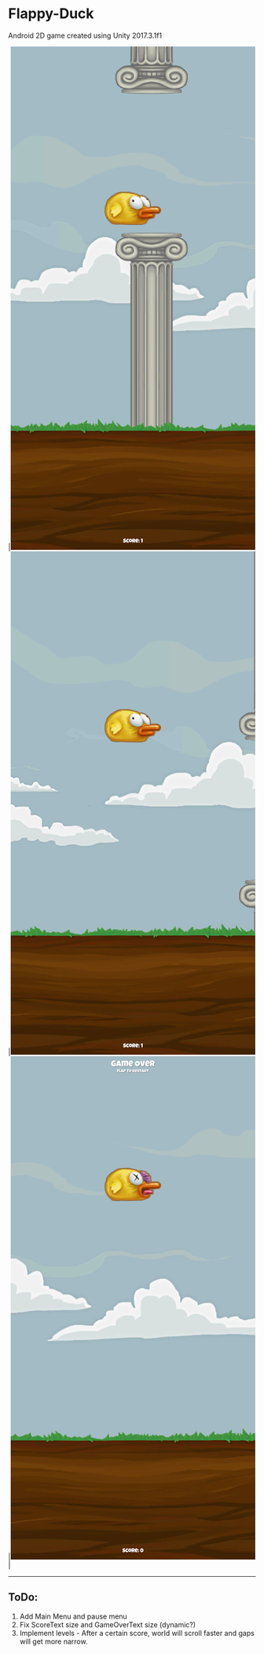 # Flappy-Duck
Android 2D game created using Unity 2017.3.1f1

|![alt text](./demo_images/flappydemo1.png "Randomly Generated Columns")|![alt text](./demo_images/flappydemo2.png "Flapping Bird Animation")|![alt text](./demo_images/flappydemo3.png "Dead Bird Game Over")|

---
## ToDo:
1. Add Main Menu and pause menu
2. Fix ScoreText size and GameOverText size (dynamic?)
3. Implement levels - After a certain score, world will scroll faster and gaps will get more narrow.
